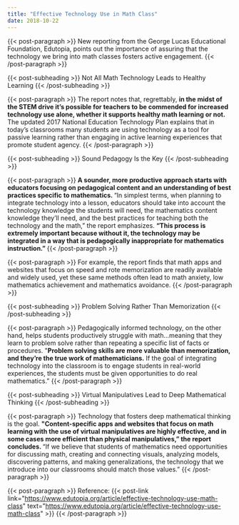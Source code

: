 ```yaml
---
title: "Effective Technology Use in Math Class"
date: 2018-10-22
---
```


{{< post-paragraph >}}
New reporting from the George Lucas Educational Foundation, Edutopia, points out the importance of assuring that the technology we bring into math classes fosters active engagement.
{{< /post-paragraph >}}

{{< post-subheading >}}
Not All Math Technology Leads to Healthy Learning
{{< /post-subheading >}}

{{< post-paragraph >}}
The report notes that, regrettably,
<b>
  in the midst of the STEM drive it’s possible for teachers to be commended for increased technology use alone, whether it supports healthy math learning or not.
</b>
The updated 2017 National Education Technology Plan explains that in today’s classrooms many students are using technology as a tool for passive learning rather than engaging in active learning experiences that promote student agency.
{{< /post-paragraph >}}

{{< post-subheading >}}
Sound Pedagogy Is the Key
{{< /post-subheading >}}

{{< post-paragraph >}}
<b>
  A sounder, more productive approach starts with educators focusing on pedagogical content and an understanding of best practices specific to mathematics.
</b>
“In simplest terms, when planning to integrate technology into a lesson, educators should take into account the technology knowledge the students will need, the mathematics content knowledge they’ll need, and the best practices for teaching both the technology and the math,” the report emphasizes.
<b>
  “This process is extremely important because without it, the technology may be integrated in a way that is pedagogically inappropriate for mathematics instruction.”
</b>
{{< /post-paragraph >}}

{{< post-paragraph >}}
For example, the report finds that math apps and websites that focus on speed and rote memorization are readily available and widely used, yet these same methods often lead to math anxiety, low mathematics achievement and mathematics avoidance.
{{< /post-paragraph >}}

{{< post-subheading >}}
Problem Solving Rather Than Memorization
{{< /post-subheading >}}

{{< post-paragraph >}}
Pedagogically informed technology, on the other hand, helps students productively struggle with math…meaning that they learn to problem solve rather than repeating a specific list of facts or procedures. "<b>Problem solving skills are more valuable than memorization, and they’re the true work of mathematicians.</b> If the goal of integrating technology into the classroom is to engage students in real-world experiences, the students must be given opportunities to do real mathematics.”
{{< /post-paragraph >}}

{{< post-subheading >}}
Virtual Manipulatives Lead to Deep Mathematical Thinking
{{< /post-subheading >}}

{{< post-paragraph >}}
Technology that fosters deep mathematical thinking is the goal.
<b>
  "Content-specific apps and websites that focus on math learning with the use of virtual manipulatives are highly effective, and in some cases more efficient than physical manipulatives,” the report concludes.
</b>
“If we believe that students of mathematics need opportunities for discussing math, creating and connecting visuals, analyzing models, discovering patterns, and making generalizations, the technology that we introduce into our classrooms should match those values.”
{{< /post-paragraph >}}

{{< post-paragraph >}}
Reference: {{< post-link link="https://www.edutopia.org/article/effective-technology-use-math-class" text="https://www.edutopia.org/article/effective-technology-use-math-class" >}}
{{< /post-paragraph >}}
